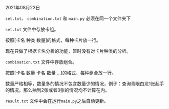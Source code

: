 2021年08月23日

`set.txt`、 `combination.txt` 和 `main.py` 必须在同一个文件夹下


`set.txt` 文件中存放卡组。

按照[卡名 种类 数量]的格式，每种卡片放一行。

现在只做了根据卡名分析的功能，暂时没有对卡片种类的分析。


`combination.txt` 文件中存放组合。

按照[卡名 数量 卡名 数量 ...]的格式，每种组合放一行。

数量严格相等，数量多的情况不包含数量少的情况，例子：查询青眼白龙1张起手的情况，那么抽到2张或者3张的情况均不计算在内。


`result.txt` 文件中会在运行`main.py`之后自动更新。
